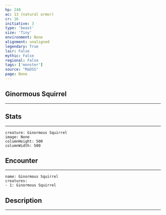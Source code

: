 ```yaml
---
hp: 248
ac: 13 (natural armor)
cr: 16
initiative: 3
type: 'beast'    
size: 'Tiny'
environment: None
alignment: unaligned
legendary: True
lair: False
mythic: False
regional: False
tags: ['monster']
source: "MaDSS"
page: None
---
```


## Ginormous Squirrel
---



## Stats
---

```statblock
creature: Ginormous Squirrel
image: None
columnHeight: 500
columnWidth: 500
```

## Encounter
---

```encounter-table
name: Ginormous Squirrel
creatures:
- 1: Ginormous Squirrel
```

## Description
---




